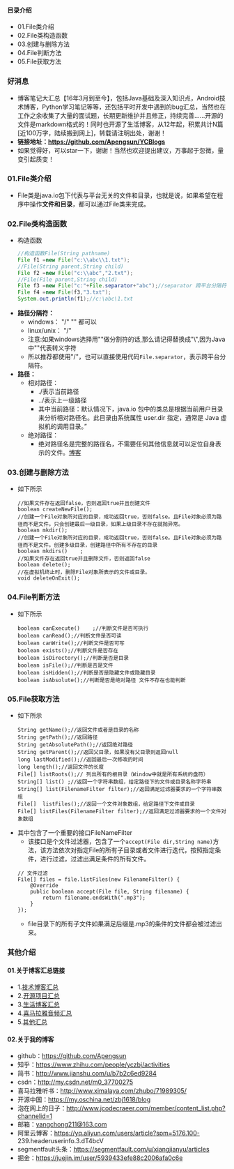 #### 目录介绍
- 01.File类介绍
- 02.File类构造函数
- 03.创建与删除方法
- 04.File判断方法
- 05.File获取方法


### 好消息
- 博客笔记大汇总【16年3月到至今】，包括Java基础及深入知识点，Android技术博客，Python学习笔记等等，还包括平时开发中遇到的bug汇总，当然也在工作之余收集了大量的面试题，长期更新维护并且修正，持续完善……开源的文件是markdown格式的！同时也开源了生活博客，从12年起，积累共计N篇[近100万字，陆续搬到网上]，转载请注明出处，谢谢！
- **链接地址：https://github.com/Apengsun/YCBlogs**
- 如果觉得好，可以star一下，谢谢！当然也欢迎提出建议，万事起于忽微，量变引起质变！



### 01.File类介绍
- File类是java.io包下代表与平台无关的文件和目录，也就是说，如果希望在程序中操作**文件和目录**，都可以通过File类来完成。


### 02.File类构造函数
- 构造函数
    ```java
    //构造函数File(String pathname)
    File f1 =new File("c:\\abc\\1.txt");
    //File(String parent,String child)
    File f2 =new File("c:\\abc","2.txt");
    //File(File parent,String child)
    File f3 =new File("c:"+File.separator+"abc");//separator 跨平台分隔符
    File f4 =new File(f3,"3.txt");
    System.out.println(f1);//c:\abc\1.txt
    ```
- **路径分隔符：**  
    - windows： "/" "\" 都可以  
    - linux/unix： "/"  
    - 注意:如果windows选择用"\"做分割符的话,那么请记得替换成"\\",因为Java中"\"代表转义字符  
    - 所以推荐都使用"/"，也可以直接使用代码`File.separator`，表示跨平台分隔符。  
- **路径：**  
    - 相对路径：  
        - ./表示当前路径  
        - ../表示上一级路径  
        - 其中当前路径：默认情况下，java.io 包中的类总是根据当前用户目录来分析相对路径名。此目录由系统属性 user.dir 指定，通常是 Java 虚拟机的调用目录。”
    - 绝对路径：   
        - 绝对路径名是完整的路径名，不需要任何其他信息就可以定位自身表示的文件。[博客](https://github.com/Apengsun/YCBlogs)




### 03.创建与删除方法
- 如下所示
    ```
    //如果文件存在返回false，否则返回true并且创建文件 
    boolean createNewFile();
    //创建一个File对象所对应的目录，成功返回true，否则false。且File对象必须为路径而不是文件。只会创建最后一级目录，如果上级目录不存在就抛异常。
    boolean mkdir();
    //创建一个File对象所对应的目录，成功返回true，否则false。且File对象必须为路径而不是文件。创建多级目录，创建路径中所有不存在的目录
    boolean mkdirs()    ;
    //如果文件存在返回true并且删除文件，否则返回false
    boolean delete();
    //在虚拟机终止时，删除File对象所表示的文件或目录。
    void deleteOnExit();
    ```



### 04.File判断方法
- 如下所示
    ```
    boolean canExecute()    ;//判断文件是否可执行
    boolean canRead();//判断文件是否可读
    boolean canWrite();//判断文件是否可写
    boolean exists();//判断文件是否存在
    boolean isDirectory();//判断是否是目录
    boolean isFile();//判断是否是文件
    boolean isHidden();//判断是否是隐藏文件或隐藏目录
    boolean isAbsolute();//判断是否是绝对路径 文件不存在也能判断
    ```



### 05.File获取方法
- 如下所示
    ```
    String getName();//返回文件或者是目录的名称
    String getPath();//返回路径
    String getAbsolutePath();//返回绝对路径
    String getParent();//返回父目录，如果没有父目录则返回null
    long lastModified();//返回最后一次修改的时间
    long length();//返回文件的长度
    File[] listRoots();// 列出所有的根目录（Window中就是所有系统的盘符）
    String[] list() ;//返回一个字符串数组，给定路径下的文件或目录名称字符串
    String[] list(FilenameFilter filter);//返回满足过滤器要求的一个字符串数组
    File[]  listFiles();//返回一个文件对象数组，给定路径下文件或目录
    File[] listFiles(FilenameFilter filter);//返回满足过滤器要求的一个文件对象数组
    ```
- 其中包含了一个重要的接口FileNameFilter
    - 该接口是个文件过滤器，包含了一个`accept(File dir,String name)`方法，该方法依次对指定File的所有子目录或者文件进行迭代，按照指定条件，进行过滤，过滤出满足条件的所有文件。
    ```
    // 文件过滤
    File[] files = file.listFiles(new FilenameFilter() {
        @Override
        public boolean accept(File file, String filename) {
            return filename.endsWith(".mp3");
        }
    });
    ```
    - file目录下的所有子文件如果满足后缀是.mp3的条件的文件都会被过滤出来。



### 其他介绍
#### 01.关于博客汇总链接
- 1.[技术博客汇总](https://www.jianshu.com/p/614cb839182c)
- 2.[开源项目汇总](https://blog.csdn.net/m0_37700275/article/details/80863574)
- 3.[生活博客汇总](https://blog.csdn.net/m0_37700275/article/details/79832978)
- 4.[喜马拉雅音频汇总](https://www.jianshu.com/p/f665de16d1eb)
- 5.[其他汇总](https://www.jianshu.com/p/53017c3fc75d)



#### 02.关于我的博客
- github：https://github.com/Apengsun
- 知乎：https://www.zhihu.com/people/yczbj/activities
- 简书：http://www.jianshu.com/u/b7b2c6ed9284
- csdn：http://my.csdn.net/m0_37700275
- 喜马拉雅听书：http://www.ximalaya.com/zhubo/71989305/
- 开源中国：https://my.oschina.net/zbj1618/blog
- 泡在网上的日子：http://www.jcodecraeer.com/member/content_list.php?channelid=1
- 邮箱：yangchong211@163.com
- 阿里云博客：https://yq.aliyun.com/users/article?spm=5176.100- 239.headeruserinfo.3.dT4bcV
- segmentfault头条：https://segmentfault.com/u/xiangjianyu/articles
- 掘金：https://juejin.im/user/5939433efe88c2006afa0c6e





























